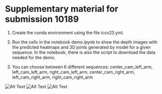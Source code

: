 # Supplementary material for submission 10189

1. Create the conda environment using the file iccv23.yml.

2. Run the cells in the notebook demo.ipynb to show the depth images with the predicted heatmaps and 3D joints generated by model for a given sequence.
In the notebook, there is also the script to download the data needed for the demo.

3. You can choose between 6 different sequences: center_cam_left_arm, left_cam_left_arm, right_cam_left_arm, center_cam_right_arm, left_cam_right_arm, right_cam_right_arm

![Alt Text](visualization_0.gif)
![Alt Text](visualization_1.gif)
![Alt Text](visualization_2.gif)
